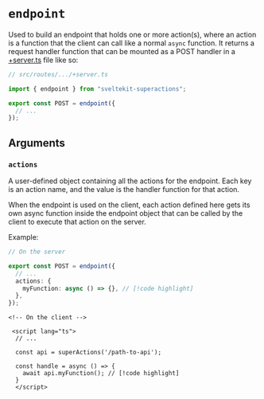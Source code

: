 # `endpoint`

Used to build an endpoint that holds one or more action(s), where an action is a function that the client can call like a normal `async` function. It returns a request handler function that can be mounted as a POST handler in a [+server.ts](https://kit.svelte.dev/docs/routing#server) file like so:

```ts
// src/routes/.../+server.ts

import { endpoint } from "sveltekit-superactions";

export const POST = endpoint({
  // ...
});
```

## Arguments

### `actions`

A user-defined object containing all the actions for the endpoint. Each key is an action name, and the value is the handler function for that action.

When the endpoint is used on the client, each action defined here gets its own async function inside the endpoint object that can be called by the client to execute that action on the server.

Example:

```ts
// On the server

export const POST = endpoint({
  // ...
  actions: {
    myFunction: async () => {}, // [!code highlight]
  },
});
```

```svelte
<!-- On the client -->

 <script lang="ts">
  // ...

  const api = superActions('/path-to-api');

  const handle = async () => {
    await api.myFunction(); // [!code highlight]
  }
  </script>
```
